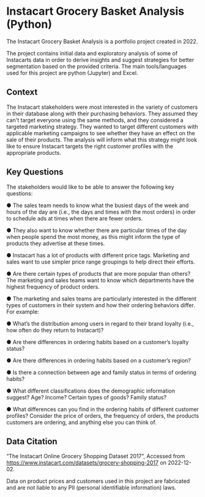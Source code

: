 # Instacart Grocery Basket Analysis (Python)

The Instacart Grocery Basket Analysis is a portfolio project created in 2022. 

The project contains initial data and exploratory analysis of some of Instacarts data in order to derive insights and suggest strategies for better segmentation based on the provided criteria. The main tools/languages used for this project are python (Jupyter) and Excel.

## Context
The Instacart stakeholders were most interested in the variety of customers in their database along with their purchasing behaviors. They assumed they can't target everyone using the same methods, and they considered a targeted marketing strategy. They wanted to target different customers with applicable marketing campaigns to see whether they have an effect on the sale of their products. The analysis will inform what this strategy might look like to ensure Instacart targets the right customer profiles with the appropriate products. 

## Key Questions
The stakeholders would like to be able to answer the following key questions:

● The sales team needs to know what the busiest days of the week and hours of the day are (i.e., the days and times with the most orders) in order to schedule ads at times when there are fewer orders.

● They also want to know whether there are particular times of the day when people spend the most money, as this might inform the type of products they advertise at these times.

● Instacart has a lot of products with different price tags. Marketing and sales want to use simpler price range groupings to help direct their efforts.

● Are there certain types of products that are more popular than others? The marketing and sales teams want to know which departments have the highest frequency of product orders.

● The marketing and sales teams are particularly interested in the different types of customers in their system and how their ordering behaviors differ. For example:

● What’s the distribution among users in regard to their brand loyalty (i.e., how often do they return to Instacart)?

● Are there differences in ordering habits based on a customer’s loyalty status?

● Are there differences in ordering habits based on a customer’s region?

● Is there a connection between age and family status in terms of ordering habits?

● What different classifications does the demographic information suggest? Age? Income? Certain types of goods? Family status?

● What differences can you find in the ordering habits of different customer profiles? Consider the price of orders, the frequency of orders, the products customers are ordering, and anything else you can think of.

## Data Citation
“The Instacart Online Grocery Shopping Dataset 2017”,
 Accessed from https://www.instacart.com/datasets/grocery-shopping-2017 on 2022-12-02.
 
 Data on product prices and customers used in this project are fabricated and are not liable to any PII (personal identifiable information) laws.
